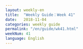 ```yaml
---
layout: weekly-en
title:  "Weekly Guide：Week 41"
date:   2018-11-04
categories: weekly guide
permalink: "/en/guide/wk41.html"
weekNum: 41
language: English
---
```

